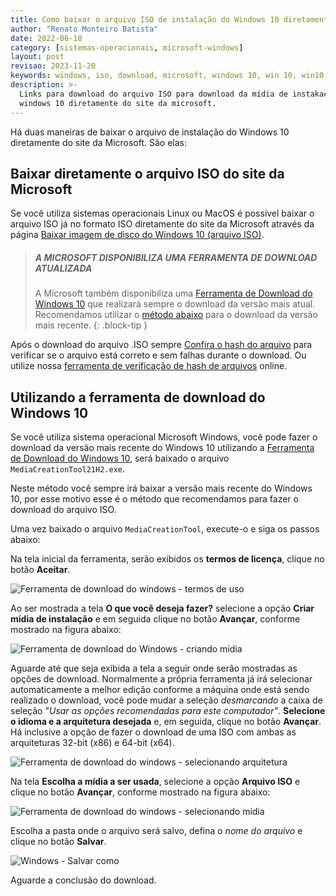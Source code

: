 ```yaml
---
title: Como baixar o arquivo ISO de instalação do Windows 10 diretamente do site da Microsoft
author: "Renato Monteiro Batista"
date: 2022-06-18
category: [sistemas-operacionais, microsoft-windows]
layout: post
revisao: 2023-11-20
keywords: windows, iso, download, microsoft, windows 10, win 10, win10, w10, oficial, imagem, imagem iso, baixar, ferramenta de download, baixar windows, iso microsoft, iso oficial
description: >-
  Links para download do arquivo ISO para download da mídia de instakacão do
  windows 10 diretamente do site da microsoft.
---
```


Há duas maneiras de baixar o arquivo de instalação do Windows 10 diretamente do site da Microsoft. São elas:

## Baixar diretamente o arquivo ISO do site da Microsoft

Se você utiliza sistemas operacionais Linux ou MacOS é possível baixar o arquivo ISO já no formato ISO diretamente do site da Microsoft através da página [Baixar imagem de disco do Windows 10 (arquivo ISO)](https://www.microsoft.com/pt-br/software-download/windows10ISO).

> ##### A MICROSOFT DISPONIBILIZA UMA FERRAMENTA DE DOWNLOAD ATUALIZADA
>
> A Microsoft também disponibiliza uma [Ferramenta de Download do Windows 10](como-baixar-o-arquivo-iso-de-instalacao-do-windows-10-diretamente-do-site-da-microsoft.md#utilizando-a-ferramenta-de-download-do-windows-10) que realizará sempre o download da versão mais atual. Recomendamos utilizar o [método abaixo](como-baixar-o-arquivo-iso-de-instalacao-do-windows-10-diretamente-do-site-da-microsoft.md#utilizando-a-ferramenta-de-download-do-windows-10) para o download da versão mais recente.
{: .block-tip }

Após o download do arquivo .ISO sempre [Confira o hash do arquivo](https://ajuda.rmbinformatica.com.br/sistemas-operacionais/microsoft-windows/cmd#calculando-o-hash-md5--ou-sha1-de-um-arquivo-no-windows-via-prompt-de-comando) para verificar se o arquivo está correto e sem falhas durante o download. Ou utilize nossa [ferramenta de verificação de hash de arquivos](https://rmbinformatica.com.br/hash.php) online.

## Utilizando a ferramenta de download do Windows 10

Se você utiliza sistema operacional Microsoft Windows, você pode fazer o download da versão mais recente do Windows 10 utilizando a [Ferramenta de Download do Windows 10](https://go.microsoft.com/fwlink/?LinkId=691209), será baixado o arquivo `MediaCreationTool21H2.exe`.

Neste método você sempre irá baixar a versão mais recente do Windows 10, por esse motivo esse é o método que recomendamos para fazer o download do arquivo ISO.

Uma vez baixado o arquivo `MediaCreationTool`, execute-o e siga os passos abaixo:

Na tela inicial da ferramenta, serão exibidos os **termos de licença**, clique no botão **Aceitar**.

![Ferramenta de download do windows - termos de uso]({{site.img}}instalador-windows-termos-de-uso.png)

Ao ser mostrada a tela **O que você deseja fazer?** selecione a opção **Criar mídia de instalação** e em seguida clique no botão **Avançar**, conforme mostrado na figura abaixo:

![Ferramenta de download do Windows - criando midia]({{site.img}}instalador-windows-criando-midia.png)

Aguarde até que seja exibida a tela a seguir onde serão mostradas as opções de download. Normalmente a própria ferramenta já irá selecionar automaticamente a melhor edição conforme a máquina onde está sendo realizado o download, você pode mudar a seleção _desmarcando_ a caixa de seleção "_Usar as opções recomendadas para este computador"_. **Selecione o idioma e a arquitetura desejada** e, em seguida, clique no botão **Avançar**. Há inclusive a opção de fazer o download de uma ISO com ambas as arquiteturas 32-bit (x86) e 64-bit (x64).

![Ferramenta de download do windows - selecionando arquitetura]({{site.img}}instalador-windows-selecao-arquitetura.png)

Na tela **Escolha a mídia a ser usada**, selecione a opção **Arquivo ISO** e clique no botão **Avançar**, conforme mostrado na figura abaixo:

![Ferramenta de download do windows - selecionando midia]({{site.img}}ferramenta-download-windows-seletor-midia.png)

Escolha a pasta onde o arquivo será salvo, defina o _nome do arquivo_ e clique no botão **Salvar**.

![Windows - Salvar como]({{site.img}}windows-salvar-como-iso-windows.png)

Aguarde a conclusão do download.